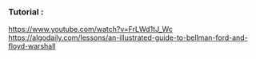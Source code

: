 ### Tutorial :
https://www.youtube.com/watch?v=FrLWd1tJ_Wc <br/>
https://algodaily.com/lessons/an-illustrated-guide-to-bellman-ford-and-floyd-warshall <br/>
